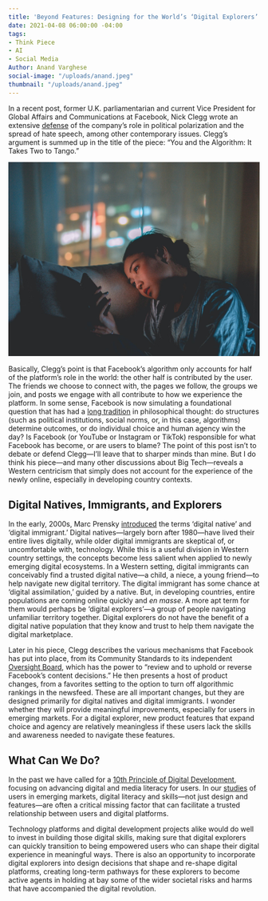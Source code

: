 ```yaml
---
title: 'Beyond Features: Designing for the World’s ‘Digital Explorers’'
date: 2021-04-08 06:00:00 -04:00
tags:
- Think Piece
- AI
- Social Media
Author: Anand Varghese
social-image: "/uploads/anand.jpeg"
thumbnail: "/uploads/anand.jpeg"
---
```


In a recent post, former U.K. parliamentarian and current Vice President for Global Affairs and Communications at Facebook, Nick Clegg wrote an extensive [defense](https://nickclegg.medium.com/you-and-the-algorithm-it-takes-two-to-tango-7722b19aa1c2) of the company’s role in political polarization and the spread of hate speech, among other contemporary issues. Clegg’s argument is summed up in the title of the piece: “You and the Algorithm: It Takes Two to Tango.”

<!--more-->

![anand.jpeg](/uploads/anand.jpeg)

Basically, Clegg’s point is that Facebook’s algorithm only accounts for half of the platform’s role in the world: the other half is contributed by the user. The friends we choose to connect with, the pages we follow, the groups we join, and posts we engage with all contribute to how we experience the platform. In some sense, Facebook is now simulating a foundational question that has had a [long tradition](https://plato.stanford.edu/entries/freewill/) in philosophical thought: do structures (such as political institutions, social norms, or, in this case, algorithms) determine outcomes, or do individual choice and human agency win the day? Is Facebook (or YouTube or Instagram or TikTok) responsible for what Facebook has become, or are users to blame? The point of this post isn’t to debate or defend Clegg—I’ll leave that to sharper minds than mine. But I do think his piece—and many other discussions about Big Tech—reveals a Western centricism that simply does not account for the experience of the newly online, especially in developing country contexts.

## Digital Natives, Immigrants, and Explorers

In the early, 2000s, Marc Prensky [introduced](https://marcprensky.com/writing/Prensky%20-%20Digital%20Natives,%20Digital%20Immigrants%20-%20Part1.pdf) the terms ‘digital native’ and ‘digital immigrant.’ Digital natives—largely born after 1980—have lived their entire lives digitally, while older digital immigrants are skeptical of, or uncomfortable with, technology. While this is a useful division in Western country settings, the concepts become less salient when applied to newly emerging digital ecosystems. In a Western setting, digital immigrants can conceivably find a trusted digital native—a child, a niece, a young friend—to help navigate new digital territory. The digital immigrant has some chance at ‘digital assimilation,’ guided by a native. But, in developing countries, entire populations are coming online quickly and *en masse*. A more apt term for them would perhaps be ‘digital explorers’—a group of people navigating unfamiliar territory together. Digital explorers do not have the benefit of a digital native population that they know and trust to help them navigate the digital marketplace.

Later in his piece, Clegg describes the various mechanisms that Facebook has put into place, from its Community Standards to its independent [Oversight Board](https://oversightboard.com/), which has the power to “review and to uphold or reverse Facebook’s content decisions.” He then presents a host of product changes, from a favorites setting to the option to turn off algorithmic rankings in the newsfeed. These are all important changes, but they are designed primarily for digital natives and digital immigrants. I wonder whether they will provide meaningful improvements, especially for users in emerging markets. For a digital explorer, new product features that expand choice and agency are relatively meaningless if these users lack the skills and awareness needed to navigate these features.

## What Can We Do?

In the past we have called for a [10th Principle of Digital Development](https://dai-global-digital.com/the-missing-digital-principle-educate-the-user.html), focusing on advancing digital and media literacy for users. In our [studies](https://www.dai.com/fi-cyber-user-trust.pdf) of users in emerging markets, digital literacy and skills—not just design and features—are often a critical missing factor that can facilitate a trusted relationship between users and digital platforms. 

Technology platforms and digital development projects alike would do well to invest in building those digital skills, making sure that digital explorers can quickly transition to being empowered users who can shape their digital experience in meaningful ways. There is also an opportunity to incorporate digital explorers into design decisions that shape and re-shape digital platforms, creating long-term pathways for these explorers to become active agents in holding at bay some of the wider societal risks and harms that have accompanied the digital revolution.